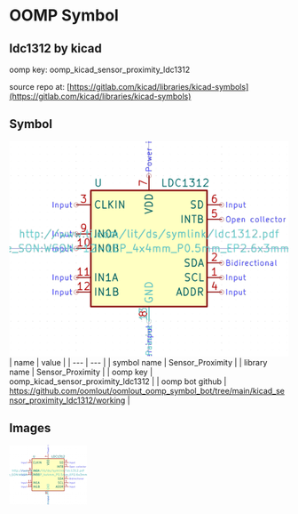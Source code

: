 # OOMP Symbol  
## ldc1312  by kicad  
  
oomp key: oomp_kicad_sensor_proximity_ldc1312  
  
source repo at: [https://gitlab.com/kicad/libraries/kicad-symbols](https://gitlab.com/kicad/libraries/kicad-symbols)  
## Symbol  
  
[![working.png](working_600.png)](working.png)  
| name | value | 
| --- | --- | 
| symbol name | Sensor_Proximity | 
| library name | Sensor_Proximity | 
| oomp key | oomp_kicad_sensor_proximity_ldc1312 | 
| oomp bot github | https://github.com/oomlout/oomlout_oomp_symbol_bot/tree/main/kicad_sensor_proximity_ldc1312/working | 
## Images  
  
[![working.png](working_140.png)](working.png)  
